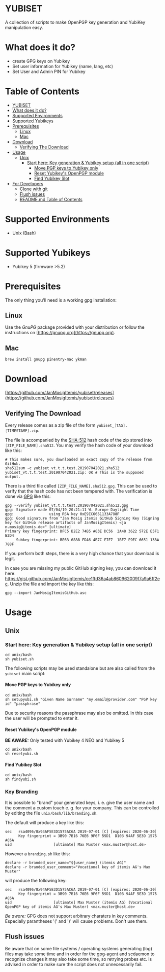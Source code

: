 # YUBISET  
A collection of scripts to make OpenPGP key generation and YubiKey manipulation easy. 

# What does it do?

- create GPG keys on Yubikey
- Set user information for Yubikey (name, lang, etc)
- Set User and Admin PIN for Yubikey

# Table of Contents

- [YUBISET](#yubiset)
- [What does it do?](#what-does-it-do)
- [Supported Environments](#supported-environments)
- [Supported Yubikeys](#supported-yubikeys)
- [Prerequisites](#prerequisites)
  * [Linux](#linux)
  * [Mac](#mac)
- [Download](#download)
  * [Verifying The Download](#verifying-the-download)
- [Usage](#usage)
  * [Unix](#unix)
    + [Start here: Key generation & Yubikey setup (all in one script)](#start-here-key-generation--yubikey-setup-all-in-one-script-1)
      - [Move PGP keys to Yubikey only](#move-pgp-keys-to-yubikey-only-1)
      - [Reset Yubikey's OpenPGP module](#reset-yubikeys-openpgp-module-1)
      - [Find Yubikey Slot](#find-yubikey-slot-1)
- [For Developers](#for-developers)
  * [Clone with git](#clone-with-git)
  * [Flush issues](#flush-issues)
  * [README.md Table of Contents](#readmemd-table-of-contents)

# Supported Environments
* Unix (Bash)

# Supported Yubikeys
* Yubikey 5 (firmware >5.2)

# Prerequisites  
The only thing you'll need is a working gpg installation:

## Linux  
Use the *GnuPG* package provided with your distribution or follow the instructions on [https://gnupg.org](https://gnupg.org).

## Mac  
`brew install gnupg pinentry-mac ykman`

# Download
[https://github.com/JanMosigItemis/yubiset/releases](https://github.com/JanMosigItemis/yubiset/releases)

## Verifying The Download  
Every release comes as a zip file of the form `yubiset_[TAG].[TIMESTAMP].zip`. 

The file is accompanied by the [SHA-512](https://en.wikipedia.org/wiki/SHA-2) hash code of the zip stored into `[ZIP_FILE_NAME].sha512`. You may verify the hash code of your download like this:
```
# This makes sure, you downloaded an exact copy of the release from GitHub.
sha512sum -c yubiset_vt.t.t.test.201907042021.sha512
yubiset_vt.t.t.test.201907042021.zip: OK # This is the supposed output.

```

There is a third file called `[ZIP_FILE_NAME].sha512.gpg`. This can be used to verify that the hash code has not been tempered with. The verification is done via [GPG](https://en.wikipedia.org/wiki/GNU_Privacy_Guard) like this:
```
gpg --verify yubiset_vt.t.t.test.201907042021.sha512.gpg
gpg: Signature made 07/04/19 20:21:11 W. Europe Daylight Time
gpg:                using RSA key 0xE9EC6651133A788F
gpg: Good signature from "Jan Mosig itemis GitHub Signing Key (Signing key for GitHub release artifacts of JanMosigItemis) <ja
n.mosig@itemis.de>" [ultimate]
Primary key fingerprint: DFC5 B2E2 74B5 A83E DC56  2A48 3622 572E E5F1 E2D4
     Subkey fingerprint: BE63 6888 FDA6 4B7C E7F7  1BF7 E9EC 6651 133A 788F
```

If you perform both steps, there is a very high chance that your download is legit.

In case you are missing my public GitHub signing key, you can download it here: https://gist.github.com/JanMosigItemis/ce1ffd36a4ab860962009f7a9a6ff2ec. Unzip the file and import the key like this:
```
gpg --import JanMosigItemisGitHub.asc
```

# Usage

## Unix

### Start here: Key generation & Yubikey setup (all in one script)
```
cd unix/bash
sh yubiset.sh
```


The following scripts may be used standalone but are also called from the `yubiset` main script:

#### Move PGP keys to Yubikey only
```
cd unix/bash
sh setupyubi.sh "Given Name Surname" "my.email@provider.com" "PGP key id" "passphrase"
```
Due to security reasons the passphrase may also be omitted. In this case the user will be prompted to enter it.

#### Reset Yubikey's OpenPGP module
**BE AWARE:** Only tested with Yubikey 4 NEO and Yubikey 5
```
cd unix/bash
sh resetyubi.sh
```

#### Find Yubikey Slot
```
cd unix/bash
sh findyubi.sh
```

### Key Branding  
It is possible to "brand" your generated keys, i. e. give the user name and the comment a custom touch e. g. for your company. This can be controlled by editing the file `unix/bash/lib/branding.sh`.

The default will produce a key like this:

```
sec   rsa4096/0x94AF5E3D1575AC6A 2019-07-01 [C] [expires: 2020-06-30]
      Key fingerprint = 3B90 7B16 76E6 9F6F 59D1  D103 94AF 5E3D 1575 AC6A
uid                   [ultimate] Max Muster <max.muster@host.de>
```

However a `branding.sh` like this:
```
declare -r branded_user_name="${user_name} (itemis AG)"
declare -r branded_user_comment="Vocational key of itemis AG's Max Muster"
```
will produce the following key:
```
sec   rsa4096/0x94AF5E3D1575AC6A 2019-07-01 [C] [expires: 2020-06-30]
      Key fingerprint = 3B90 7B16 76E6 9F6F 59D1  D103 94AF 5E3D 1575 AC6A
uid                   [ultimate] Max Muster (itemis AG) (Vocational OpenPGP key of itemis AG's Max Muster) <max.muster@host.de>
```

*Be aware:* GPG does not support arbitrary charaters in key comments. Especially parantheses '(' and ')' will cause problems. Don't use them.

## Flush issues
Be aware that on some file systems / operating systems generating (log) files may take some time and in order for the gpg-agent and scdaemon to recognize changes it may also take some time, so retrying probes etc. is advised in order to make sure the script does not unnecessarily fail.
